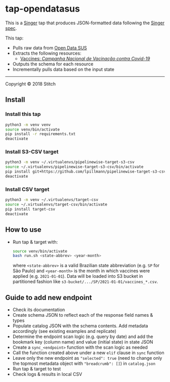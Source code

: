 # tap-opendatasus

This is a [Singer](https://singer.io) tap that produces JSON-formatted data
following the [Singer
spec](https://github.com/singer-io/getting-started/blob/master/SPEC.md).

This tap:

- Pulls raw data from [Open Data SUS](https://opendatasus.saude.gov.br/)
- Extracts the following resources:
  - [Vaccines: _Campanha Nacional de Vacinação contra Covid-19_](https://opendatasus.saude.gov.br/dataset/covid-19-vacinacao)
- Outputs the schema for each resource
- Incrementally pulls data based on the input state

---

Copyright &copy; 2018 Stitch


## Install

### Install this tap
```bash
python3 -m venv venv
source venv/bin/activate
pip install -r requirements.txt
deactivate
```
### Install S3-CSV target
```bash
python3 -m venv ~/.virtualenvs/pipelinewise-target-s3-csv
source ~/.virtualenvs/pipelinewise-target-s3-csv/bin/activate
pip install git+https://github.com/lpillmann/pipelinewise-target-s3-csv.git
deactivate
```
### Install CSV target
```bash
python3 -m venv ~/.virtualenvs/target-csv
source ~/.virtualenvs/target-csv/bin/activate
pip install target-csv
deactivate
```

## How to use
- Run tap & target with:
    ```bash
    source venv/bin/activate
    bash run.sh <state-abbrev> <year-month>
    ```
    where `<state-abbrev>` is a valid Brazilian state abbreviation (e.g. `SP` for São Paulo) and `<year-month>` is the month in which vaccines were applied (e.g. `2021-01-01`). Data will be loaded into S3 bucket in partitioned fashion like `s3-bucket/.../SP/2021-01-01/vaccines_*.csv`.

## Guide to add new endpoint

- Check its documentation
- Create schema JSON to reflect each of the response field names & types
- Populate catalog JSON with the schema contents. Add metadata accordingly (see existing examples and replicate)
- Determine the endpoint scan logic (e.g. query by date) and add the bookmark key (column name) and value (initial state) in state JSON
- Create a `sync_<endpoint>` function with the scan logic as needed
- Call the function created above under a new `elif` clause in `sync` function
- Leave only the new endpoint as `"selected": true` (need to change only the topmost metadata object with `"breadcrumb": []`) in `catalog.json`
- Run tap & target to test
- Check logs & results in local CSV
